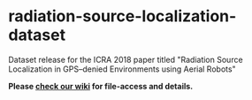 # radiation-source-localization-dataset
Dataset release for the ICRA 2018 paper titled "Radiation Source Localization in GPS–denied Environments
using Aerial Robots"

**Please [check our wiki](https://github.com/unr-arl/radiation-source-localization-dataset/wiki) for file-access and details.**
